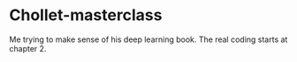 # Chollet-masterclass
Me trying to make sense of his deep learning book.
The real coding starts at chapter 2.
